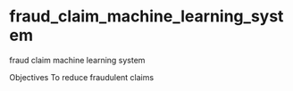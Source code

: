 # fraud_claim_machine_learning_system
fraud claim machine learning system

Objectives
To reduce fraudulent claims
